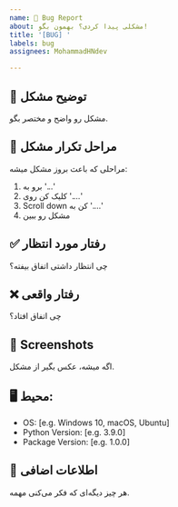 ```yaml
---
name: 🐛 Bug Report
about: مشکلی پیدا کردی؟ بهمون بگو!
title: '[BUG] '
labels: bug
assignees: MohammadHNdev

---
```


## 🐛 توضیح مشکل
مشکل رو واضح و مختصر بگو.

## 🔄 مراحل تکرار مشکل
مراحلی که باعث بروز مشکل میشه:
1. برو به '...'
2. کلیک کن روی '....'
3. Scroll down کن به '....'
4. مشکل رو ببین

## ✅ رفتار مورد انتظار
چی انتظار داشتی اتفاق بیفته؟

## ❌ رفتار واقعی
چی اتفاق افتاد؟

## 📸 Screenshots
اگه میشه، عکس بگیر از مشکل.

## 🖥️ محیط:
 - OS: [e.g. Windows 10, macOS, Ubuntu]
 - Python Version: [e.g. 3.9.0]
 - Package Version: [e.g. 1.0.0]

## 📝 اطلاعات اضافی
هر چیز دیگه‌ای که فکر می‌کنی مهمه.